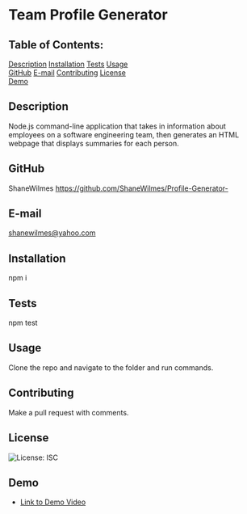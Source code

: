 # Team Profile Generator

## Table of Contents:
  [Description](#Description) 
  [Installation](#Installation)
  [Tests](#Tests)
  [Usage](#Usage)  
  [GitHub](#GitHub)
  [E-mail](#E-mail)
  [Contributing](#Contributing)
  [License](#License)  
  [Demo](#Demo)

## Description
Node.js command-line application that takes in information about employees on a software engineering team, then generates an HTML webpage that displays summaries for each person. 

## GitHub
ShaneWilmes
https://github.com/ShaneWilmes/Profile-Generator-

## E-mail
shanewilmes@yahoo.com

## Installation
npm i

## Tests
npm test

## Usage
Clone the repo and navigate to the folder and run commands.

## Contributing
Make a pull request with comments.

## License

![License: ISC](https://img.shields.io/badge/License-ISC-blue.svg)

## Demo
- [Link to Demo Video](https://drive.google.com/file/d/1Ekpwt_rypHOyXKND5G4RzFZW7UF-QQ9J/view)





    

